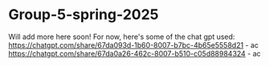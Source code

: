 # Group-5-spring-2025

Will add more here soon!
For now, here's some of the chat gpt used:
https://chatgpt.com/share/67da093d-1b60-8007-b7bc-4b65e5558d21 - ac
https://chatgpt.com/share/67da0a26-462c-8007-b510-c05d88984324 - ac
